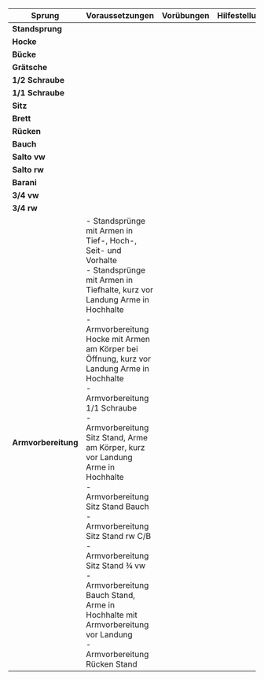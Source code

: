 | Sprung              | Voraussetzungen                                                                                                                                                                                                                                                                                                                                                                                                                                                                                                                                                                                                 | Vorübungen | Hilfestellung |
| ------------------- | --------------------------------------------------------------------------------------------------------------------------------------------------------------------------------------------------------------------------------------------------------------------------------------------------------------------------------------------------------------------------------------------------------------------------------------------------------------------------------------------------------------------------------------------------------------------------------------------------------------- | ---------- | ------------- |
| **Standsprung**     |                                                                                                                                                                                                                                                                                                                                                                                                                                                                                                                                                                                                                 |            |               |
| **Hocke**           |                                                                                                                                                                                                                                                                                                                                                                                                                                                                                                                                                                                                                 |            |               |
| **Bücke**           |                                                                                                                                                                                                                                                                                                                                                                                                                                                                                                                                                                                                                 |            |               |
| **Grätsche**        |                                                                                                                                                                                                                                                                                                                                                                                                                                                                                                                                                                                                                 |            |               |
| **1/2 Schraube**    |                                                                                                                                                                                                                                                                                                                                                                                                                                                                                                                                                                                                                 |            |               |
| **1/1 Schraube**    |                                                                                                                                                                                                                                                                                                                                                                                                                                                                                                                                                                                                                 |            |               |
| **Sitz**            |                                                                                                                                                                                                                                                                                                                                                                                                                                                                                                                                                                                                                 |            |               |
| **Brett**           |                                                                                                                                                                                                                                                                                                                                                                                                                                                                                                                                                                                                                 |            |               |
| **Rücken**          |                                                                                                                                                                                                                                                                                                                                                                                                                                                                                                                                                                                                                 |            |               |
| **Bauch**           |                                                                                                                                                                                                                                                                                                                                                                                                                                                                                                                                                                                                                 |            |               |
| **Salto vw**        |                                                                                                                                                                                                                                                                                                                                                                                                                                                                                                                                                                                                                 |            |               |
| **Salto rw**        |                                                                                                                                                                                                                                                                                                                                                                                                                                                                                                                                                                                                                 |            |               |
| **Barani**          |                                                                                                                                                                                                                                                                                                                                                                                                                                                                                                                                                                                                                 |            |               |
| **3/4 vw**          |                                                                                                                                                                                                                                                                                                                                                                                                                                                                                                                                                                                                                 |            |               |
| **3/4 rw**          |                                                                                                                                                                                                                                                                                                                                                                                                                                                                                                                                                                                                                 |            |               |
| **Armvorbereitung** | - Standsprünge mit Armen in Tief-, Hoch-, Seit- und Vorhalte <br>- Standsprünge mit Armen in Tiefhalte, kurz vor Landung Arme in Hochhalte <br>- Armvorbereitung Hocke mit Armen am Körper bei Öffnung, kurz vor Landung Arme in Hochhalte <br>- Armvorbereitung 1/1 Schraube <br>- Armvorbereitung Sitz Stand, Arme am Körper, kurz vor Landung Arme in Hochhalte <br>- Armvorbereitung Sitz Stand Bauch <br>- Armvorbereitung Sitz Stand rw C/B <br>- Armvorbereitung Sitz Stand ¾ vw <br>- Armvorbereitung Bauch Stand, Arme in Hochhalte mit Armvorbereitung vor Landung <br>- Armvorbereitung Rücken Stand |            |               |
